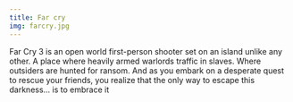 ```yaml
---
title: Far cry
img: farcry.jpg
---
```


Far Cry 3 is an open world first-person shooter set on an island unlike any other. A place where heavily armed warlords traffic in slaves. Where outsiders are hunted for ransom. And as you embark on a desperate quest to rescue your friends, you realize that the only way to escape this darkness… is to embrace it